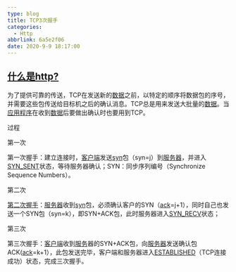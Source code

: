```yaml
---
type: blog
title: TCP3次握手
categories:
  - Http
abbrlink: 6a5e2f06
date: 2020-9-9 18:17:00
---
```


## [什么是http?](https://baike.baidu.com/item/%E4%B8%89%E6%AC%A1%E6%8F%A1%E6%89%8B)

为了提供可靠的传送，TCP在发送新的[数据](https://baike.baidu.com/item/数据)之前，以特定的顺序将数据包的序号，并需要这些包传送给目标机之后的确认消息。TCP总是用来发送大批量的[数据](https://baike.baidu.com/item/数据)。当[应用程序](https://baike.baidu.com/item/应用程序)在收到[数据](https://baike.baidu.com/item/数据)后要做出确认时也要用到TCP。

过程

第一次

第一次握手：建立连接时，[客户端](https://baike.baidu.com/item/客户端)发送[syn](https://baike.baidu.com/item/syn)包（syn=j）到[服务器](https://baike.baidu.com/item/服务器)，并进入[SYN_SENT](https://baike.baidu.com/item/SYN_SENT)状态，等待服务器确认；SYN：同步序列编号（Synchronize Sequence Numbers）。

第二次

[第二次握手](https://baike.baidu.com/item/第二次握手)：[服务器](https://baike.baidu.com/item/服务器)收到[syn](https://baike.baidu.com/item/syn)包，必须确认客户的SYN（[ack](https://baike.baidu.com/item/ack)=j+1），同时自己也发送一个SYN包（syn=k），即SYN+ACK包，此时服务器进入[SYN_RECV](https://baike.baidu.com/item/SYN_RECV)状态；

第三次

第三次握手：[客户端](https://baike.baidu.com/item/客户端)收到[服务](https://baike.baidu.com/item/服务)器的SYN+ACK包，向[服务器](https://baike.baidu.com/item/服务器)发送确认包ACK([ack](https://baike.baidu.com/item/ack)=k+1），此包发送完毕，客户端和服务器进入[ESTABLISHED](https://baike.baidu.com/item/ESTABLISHED)（TCP连接成功）状态，完成三次握手。
